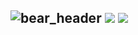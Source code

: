 ![bear_header](https://github.com/seohui242/seohui242/assets/117262212/d18c9457-263c-4fa9-bd94-4aa146f1f0e3)
<a href="https://www.instagram.com/242_seohui/" target="_blank"><img src="https://img.shields.io/badge/Instagram-D32F4E?style=flat&logo=instagram&logoColor=white"/></a>
<a href="https://www.notion.so/SEOHUI-s-NOTION-218a96ecae67499c89d8b0af67505ab7" target="_blank"><img src="https://img.shields.io/badge/Notion-555555?style=flat&logo=notion&logoColor=white"/></a>
---
<!--
**seohui242/seohui242** is a ✨ _special_ ✨ repository because its `README.md` (this file) appears on your GitHub profile.

Here are some ideas to get you started:

- 🔭 I’m currently working on ...
- 🌱 I’m currently learning ...
- 👯 I’m looking to collaborate on ...
- 🤔 I’m looking for help with ...
- 💬 Ask me about ...
- 📫 How to reach me: ...
- 😄 Pronouns: ...
- ⚡ Fun fact: ...
-->

